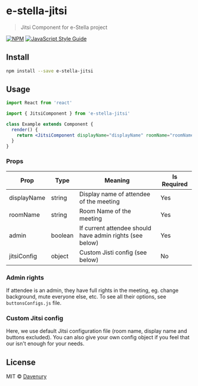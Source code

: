 # e-stella-jitsi

> Jitsi Component for e-Stella project

[![NPM](https://img.shields.io/npm/v/e-stella-jitsi.svg)](https://www.npmjs.com/package/e-stella-jitsi) [![JavaScript Style Guide](https://img.shields.io/badge/code_style-standard-brightgreen.svg)](https://standardjs.com)

## Install

```bash
npm install --save e-stella-jitsi
```

## Usage

```jsx
import React from 'react'

import { JitsiComponent } from 'e-stella-jitsi'

class Example extends Component {
  render() {
    return <JitsiComponent displayName="displayName" roomName="roomName" admin={true} />
  }
}
```

### Props

| Prop  |  Type |  Meaning | Is Required |
|---|---|---|---|
| displayName  |  string |  Display name of attendee of the meeting | Yes|
|roomName   | string  | Room Name of the meeting  | Yes |
| admin | boolean | If current attendee should have admin rights (see below) | Yes |
| jitsiConfig | object | Custom Jisti config (see below) | No |

### Admin rights
If attendee is an admin, they have full rights in the meeting, eg. change
background, mute everyone else, etc. To see all their options, see
`buttonsConfigs.js` file.

### Custom Jitsi config
Here, we use default Jitsi configuration file (room name, display name
and buttons excluded). You can also give your own config object if
you feel that our isn't enough for your needs.

## License

MIT © [Davenury](https://github.com/Davenury)
